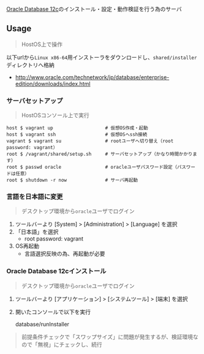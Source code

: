 [Oracle Database 12c](http://www.oracle.com/technetwork/jp/database/enterprise-edition/overview/index.html)のインストール・設定・動作検証を行う為のサーバ

## Usage

> HostOS上で操作

以下urlから`Linux x86-64`用インストーラをダウンロードし、`shared/installer`ディレクトリへ格納

- http://www.oracle.com/technetwork/jp/database/enterprise-edition/downloads/index.html

### サーバセットアップ

> HostOSコンソール上で実行

    host $ vagrant up                   # 仮想OS作成・起動
    host $ vagrant ssh                  # 仮想OSへssh接続
    vagrant $ vagrant su                # rootユーザへ切り替え（root password: vagrant）
    root $ /vagrant/shared/setup.sh     # サーバセットアップ（かなり時間かかります）
    root $ passwd oracle                # oracleユーザパスワード設定（パスワードは任意）
    root $ shutdown -r now              # サーバ再起動

### 言語を日本語に変更

> デスクトップ環境から`oracle`ユーザでログイン

1. ツールバーより [System] > [Administration] > [Language] を選択
2. 「日本語」を選択
    - root password: vagrant
3. OS再起動
    - 言語選択反映の為、再起動が必要

### Oracle Database 12cインストール

> デスクトップ環境から`oracle`ユーザでログイン

1. ツールバーより [アプリケーション] > [システムツール] > [端末] を選択
2. 開いたコンソールで以下を実行

    database/runInstaller

> 前提条件チェックで「スワップサイズ」に問題が発生するが、検証環境なので「無視」にチェックし、続行